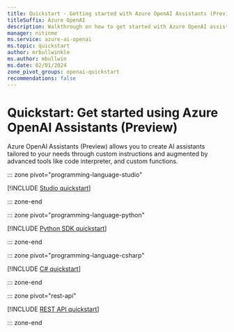 ```yaml
---
title: Quickstart - Getting started with Azure OpenAI Assistants (Preview)
titleSuffix: Azure OpenAI
description: Walkthrough on how to get started with Azure OpenAI assistants with new features like code interpreter and retrieval.
manager: nitinme
ms.service: azure-ai-openai
ms.topic: quickstart
author: mrbullwinkle
ms.author: mbullwin
ms.date: 02/01/2024
zone_pivot_groups: openai-quickstart
recommendations: false
---
```



# Quickstart: Get started using Azure OpenAI Assistants (Preview)

Azure OpenAI Assistants (Preview) allows you to create AI assistants tailored to your needs through custom instructions and augmented by advanced tools like code interpreter, and custom functions.

::: zone pivot="programming-language-studio"

[!INCLUDE [Studio quickstart](includes/assistants-studio.md)]

::: zone-end

::: zone pivot="programming-language-python"

[!INCLUDE [Python SDK quickstart](includes/assistants-python.md)]

::: zone-end

::: zone pivot="programming-language-csharp"

[!INCLUDE [C# quickstart](includes/assistants-csharp.md)]

::: zone-end

::: zone pivot="rest-api"

[!INCLUDE [REST API quickstart](includes/assistants-rest.md)]

::: zone-end